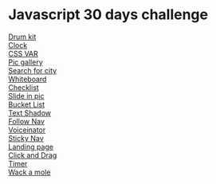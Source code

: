 # Javascript 30 days challenge

[Drum kit](https://shinyiho.github.io/js-30-challenge/DAY1/) \
[Clock](https://shinyiho.github.io/js-30-challenge/DAY2/) \
[CSS VAR](https://shinyiho.github.io/js-30-challenge/DAY3/) \
[Pic gallery](https://shinyiho.github.io/js-30-challenge/DAY5/) \
[Search for city](https://shinyiho.github.io/js-30-challenge/DAY6/)\
[Whiteboard](https://shinyiho.github.io/js-30-challenge/DAY8/) \
[Checklist](https://shinyiho.github.io/js-30-challenge/DAY10/) \
[Slide in pic](https://shinyiho.github.io/js-30-challenge/DAY13/)\
[Bucket List](https://shinyiho.github.io/js-30-challenge/DAY15/) \
[Text Shadow](https://shinyiho.github.io/js-30-challenge/DAY16/) \
[Follow Nav](https://shinyiho.github.io/js-30-challenge/DAY22/) \
[Voiceinator](https://shinyiho.github.io/js-30-challenge/DAY23/) \
[Sticky Nav](https://shinyiho.github.io/js-30-challenge/DAY24/) \
[Landing page](https://shinyiho.github.io/js-30-challenge/DAY26/) \
[Click and Drag](https://shinyiho.github.io/js-30-challenge/DAY27/)\
[Timer](https://shinyiho.github.io/js-30-challenge/DAY29/) \
[Wack a mole](https://shinyiho.github.io/js-30-challenge/DAY30/)
